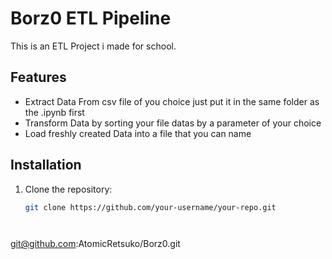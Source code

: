# Borz0 ETL Pipeline

This is an ETL Project i made for school.

## Features
- Extract Data From csv file of you choice just put it in the same folder as the .ipynb first
- Transform Data by sorting your file datas by a parameter of your choice
- Load freshly created Data into a file that you can name 

## Installation
1. Clone the repository:
   ```sh
   git clone https://github.com/your-username/your-repo.git




git@github.com:AtomicRetsuko/Borz0.git

